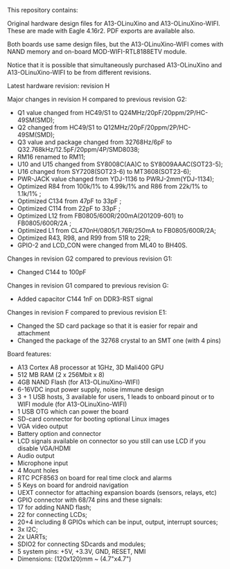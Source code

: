 This repository contains:

Original hardware design files for A13-OLinuXino and A13-OLinuXino-WIFI.
These are made with Eagle 4.16r2.
PDF exports are available also.

Both boards use same design files, but the A13-OLinuXino-WIFI comes with NAND memory and on-board MOD-WIFI-RTL8188ETV module.

Notice that it is possible that simultaneously purchased A13-OLinuXino and A13-OLinuXino-WIFI to be from different revisions.

Latest hardware revision: revision H

Major changes in revision H compared to previous revision G2:

- Q1 value changed from HC49/S1 to Q24MHz/20pF/20ppm/2P/HC-49SM(SMD);
- Q2 changed from HC49/S1 to Q12MHz/20pF/20ppm/2P/HC-49SM(SMD);
- Q3 value and package changed from 32768Hz/6pF to Q32.768kHz/12.5pF/20ppm/4P/SMD8038;
- RM16 renamed to RM11;
- U10 and U15 changed from SY8008C(AA)C to SY8009AAAC(SOT23-5);
- U16 changed from SY7208(SOT23-6) to MT3608(SOT23-6);
- PWR-JACK value changed from YDJ-1136 to PWRJ-2mm(YDJ-1134);
- Optimized R84 from 100k/1% to 4.99k/1% and R86 from 22k/1% to 1.1k/1% ;
- Optimized C134 from 47pF to 33pF ;
- Optimized C114 from 22pF to 33pF ;
- Optimized L12 from FB0805/600R/200mA(201209-601) to FB0805/600R/2A ;
- Optimized L1 from CL470nH/0805/1.76R/250mA to FB0805/600R/2A;
- Optimized R43, R98, and R99 from 51R to 22R;
- GPIO-2 and LCD_CON were changed from ML40 to BH40S.

Changes in revision G2 compared to previous revision G1:

- Changed C144 to 100pF

Changes in revision G1 compared to previous revision G:

- Added capacitor C144 1nF on DDR3-RST signal

Changes in revision F compared to previous revision E1:

- Changed the SD card package so that it is easier for repair and attachment
- Changed the package of the 32768 crystal to an SMT one (with 4 pins)

Board features:

- A13 Cortex A8 processor at 1GHz, 3D Mali400 GPU
- 512 MB RAM (2 x 256Mbit x 8)
- 4GB NAND Flash (for A13-OLinuXino-WIFI)
- 6-16VDC input power supply, noise immune design
- 3 + 1 USB hosts, 3 available for users, 1 leads to onboard pinout or to WIFI module (for A13-OLinuXino-WIFI)
- 1 USB OTG which can power the board
- SD-card connector for booting optional Linux images
- VGA video output
- Battery option and connector
- LCD signals available on connector so you still can use LCD if you disable VGA/HDMI
- Audio output
- Microphone input
- 4 Mount holes
- RTC PCF8563 on board for real time clock and alarms
- 5 Keys on board for android navigation
- UEXT connector for attaching expansion boards (sensors, relays, etc)
- GPIO connector with 68/74 pins and these signals:
- 17 for adding NAND flash;
- 22 for connecting LCDs;
- 20+4 including 8 GPIOs which can be input, output, interrupt sources;
- 3x I2C;
- 2x UARTs;
- SDIO2 for connecting SDcards and modules;
- 5 system pins: +5V, +3.3V, GND, RESET, NMI
- Dimensions: (120x120)mm ~ (4.7"x4.7")
